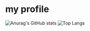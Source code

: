 # my profile

![Anurag's GitHub stats](https://github-readme-stats.vercel.app/api?username=deokmin-kim&show_icons=true&theme=radical)
![Top Langs](https://github-readme-stats.vercel.app/api/top-langs/?username=deokmin-kim&layout=compact&theme=radical)